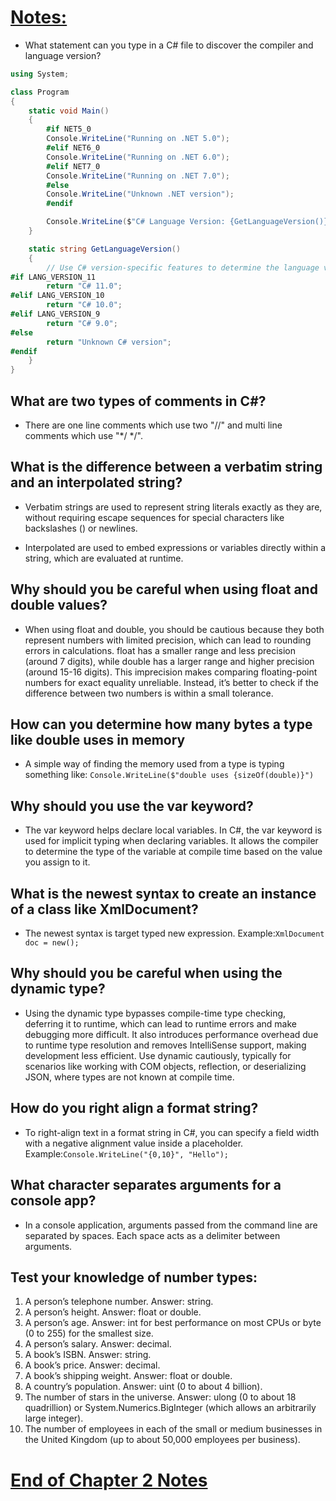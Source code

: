 # <u>Notes:</u>

- What statement can you type in a C# file to discover the compiler and language version?

```csharp
using System;

class Program
{
    static void Main()
    {
        #if NET5_0
        Console.WriteLine("Running on .NET 5.0");
        #elif NET6_0
        Console.WriteLine("Running on .NET 6.0");
        #elif NET7_0
        Console.WriteLine("Running on .NET 7.0");
        #else
        Console.WriteLine("Unknown .NET version");
        #endif

        Console.WriteLine($"C# Language Version: {GetLanguageVersion()}");
    }

    static string GetLanguageVersion()
    {
        // Use C# version-specific features to determine the language version.
#if LANG_VERSION_11
        return "C# 11.0";
#elif LANG_VERSION_10
        return "C# 10.0";
#elif LANG_VERSION_9
        return "C# 9.0";
#else
        return "Unknown C# version";
#endif
    }
}
```
## What are two types of comments in C#?
- There are one line comments which use two "//" and multi line comments which use "*/ */".

## What is the difference between a verbatim string and an interpolated string?

- Verbatim strings are used to represent string literals exactly as they are, without requiring escape sequences for special characters like backslashes (\) or newlines.
  
- Interpolated are used to embed expressions or variables directly within a string, which are evaluated at runtime.

## Why should you be careful when using float and double values?
- When using float and double, you should be cautious because they both represent numbers with limited precision, which can lead to rounding errors in calculations. float has a smaller range and less precision (around 7 digits), while double has a larger range and higher precision (around 15-16 digits). This imprecision makes comparing floating-point numbers for exact equality unreliable. Instead, it’s better to check if the difference between two numbers is within a small tolerance.

## How can you determine how many bytes a type like double uses in memory
- A simple way of finding the memory used from a type is typing something like:
```Console.WriteLine($"double uses {sizeOf(double)}")```

## Why should you use the var keyword?
- The var keyword helps declare local variables. In C#, the var keyword is used for implicit typing when declaring variables. It allows the compiler to determine the type of the variable at compile time based on the value you assign to it. 
  
## What is the newest syntax to create an instance of a class like XmlDocument?
- The newest syntax is target typed new expression. 
Example:```XmlDocument doc = new();```

## Why should you be careful when using the dynamic type?
- Using the dynamic type bypasses compile-time type checking, deferring it to runtime, which can lead to runtime errors and make debugging more difficult. It also introduces performance overhead due to runtime type resolution and removes IntelliSense support, making development less efficient. Use dynamic cautiously, typically for scenarios like working with COM objects, reflection, or deserializing JSON, where types are not known at compile time.

## How do you right align a format string?
- To right-align text in a format string in C#, you can specify a field width with a negative alignment value inside a placeholder.
Example:```Console.WriteLine("{0,10}", "Hello");```

## What character separates arguments for a console app?
- In a console application, arguments passed from the command line are separated by spaces. Each space acts as a delimiter between arguments.


## Test your knowledge of number types:
1. A person’s telephone number.
Answer: string.
2. A person’s height.
Answer: float or double.
3. A person’s age.
Answer: int for best performance on most CPUs or byte (0 to 255) for the smallest size.
4. A person’s salary.
Answer: decimal.
5. A book’s ISBN.
Answer: string.
6. A book’s price.
Answer: decimal.
7. A book’s shipping weight.
Answer: float or double.
8. A country’s population.
Answer: uint (0 to about 4 billion).
9. The number of stars in the universe.
Answer: ulong (0 to about 18 quadrillion) or System.Numerics.BigInteger (which allows an
arbitrarily large integer).
10. The number of employees in each of the small or medium businesses in the United Kingdom
(up to about 50,000 employees per business).

# <u>End of Chapter 2 Notes</u>

